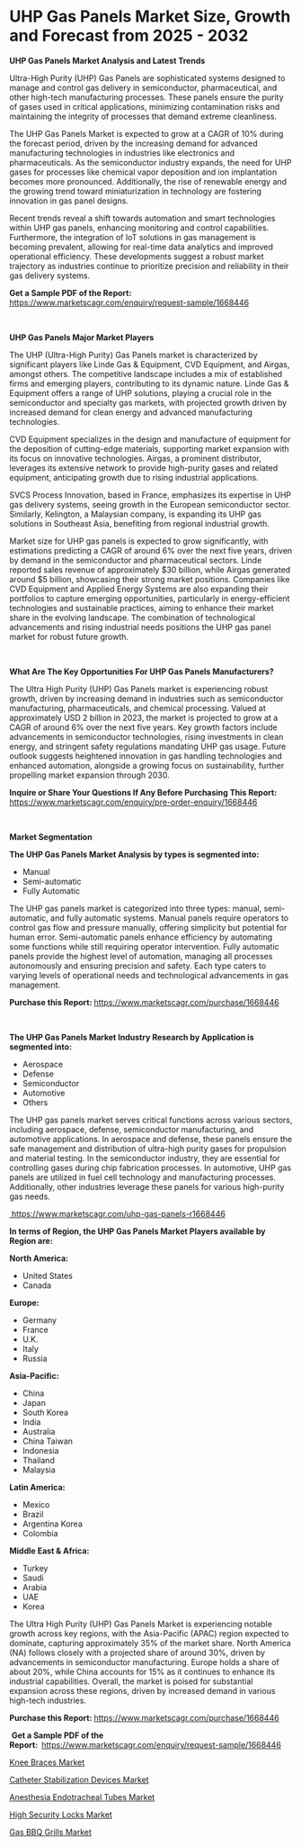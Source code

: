 <p><h1>UHP Gas Panels Market Size, Growth and Forecast from 2025 - 2032</h1></p><p><strong>UHP Gas Panels Market Analysis and Latest Trends</strong></p>
<p><p>Ultra-High Purity (UHP) Gas Panels are sophisticated systems designed to manage and control gas delivery in semiconductor, pharmaceutical, and other high-tech manufacturing processes. These panels ensure the purity of gases used in critical applications, minimizing contamination risks and maintaining the integrity of processes that demand extreme cleanliness.</p><p>The UHP Gas Panels Market is expected to grow at a CAGR of 10% during the forecast period, driven by the increasing demand for advanced manufacturing technologies in industries like electronics and pharmaceuticals. As the semiconductor industry expands, the need for UHP gases for processes like chemical vapor deposition and ion implantation becomes more pronounced. Additionally, the rise of renewable energy and the growing trend toward miniaturization in technology are fostering innovation in gas panel designs.</p><p>Recent trends reveal a shift towards automation and smart technologies within UHP gas panels, enhancing monitoring and control capabilities. Furthermore, the integration of IoT solutions in gas management is becoming prevalent, allowing for real-time data analytics and improved operational efficiency. These developments suggest a robust market trajectory as industries continue to prioritize precision and reliability in their gas delivery systems.</p></p>
<p><strong>Get a Sample PDF of the Report:&nbsp;</strong> <a href="https://www.marketscagr.com/enquiry/request-sample/1668446?utm_campaign=2012&utm_medium=2&utm_source=Github&utm_content=ia&utm_term=10042025&utm_id=uhp-gas-panels">https://www.marketscagr.com/enquiry/request-sample/1668446</a></p>
<p>&nbsp;</p>
<p><strong>UHP Gas Panels Major Market Players</strong></p>
<p><p>The UHP (Ultra-High Purity) Gas Panels market is characterized by significant players like Linde Gas & Equipment, CVD Equipment, and Airgas, amongst others. The competitive landscape includes a mix of established firms and emerging players, contributing to its dynamic nature. Linde Gas & Equipment offers a range of UHP solutions, playing a crucial role in the semiconductor and specialty gas markets, with projected growth driven by increased demand for clean energy and advanced manufacturing technologies.</p><p>CVD Equipment specializes in the design and manufacture of equipment for the deposition of cutting-edge materials, supporting market expansion with its focus on innovative technologies. Airgas, a prominent distributor, leverages its extensive network to provide high-purity gases and related equipment, anticipating growth due to rising industrial applications.</p><p>SVCS Process Innovation, based in France, emphasizes its expertise in UHP gas delivery systems, seeing growth in the European semiconductor sector. Similarly, Kelington, a Malaysian company, is expanding its UHP gas solutions in Southeast Asia, benefiting from regional industrial growth.</p><p>Market size for UHP gas panels is expected to grow significantly, with estimations predicting a CAGR of around 6% over the next five years, driven by demand in the semiconductor and pharmaceutical sectors. Linde reported sales revenue of approximately $30 billion, while Airgas generated around $5 billion, showcasing their strong market positions. Companies like CVD Equipment and Applied Energy Systems are also expanding their portfolios to capture emerging opportunities, particularly in energy-efficient technologies and sustainable practices, aiming to enhance their market share in the evolving landscape. The combination of technological advancements and rising industrial needs positions the UHP gas panel market for robust future growth.</p></p>
<p>&nbsp;</p>
<p><strong>What Are The Key Opportunities For UHP Gas Panels Manufacturers?</strong></p>
<p><p>The Ultra High Purity (UHP) Gas Panels market is experiencing robust growth, driven by increasing demand in industries such as semiconductor manufacturing, pharmaceuticals, and chemical processing. Valued at approximately USD 2 billion in 2023, the market is projected to grow at a CAGR of around 6% over the next five years. Key growth factors include advancements in semiconductor technologies, rising investments in clean energy, and stringent safety regulations mandating UHP gas usage. Future outlook suggests heightened innovation in gas handling technologies and enhanced automation, alongside a growing focus on sustainability, further propelling market expansion through 2030.</p></p>
<p><strong>Inquire or Share Your Questions If Any Before Purchasing This Report:</strong> <a href="https://www.marketscagr.com/enquiry/pre-order-enquiry/1668446?utm_campaign=2012&utm_medium=2&utm_source=Github&utm_content=ia&utm_term=10042025&utm_id=uhp-gas-panels">https://www.marketscagr.com/enquiry/pre-order-enquiry/1668446</a></p>
<p>&nbsp;</p>
<p><strong>Market Segmentation</strong></p>
<p><strong>The UHP Gas Panels Market Analysis by types is segmented into:</strong></p>
<p><ul><li>Manual</li><li>Semi-automatic</li><li>Fully Automatic</li></ul></p>
<p><p>The UHP gas panels market is categorized into three types: manual, semi-automatic, and fully automatic systems. Manual panels require operators to control gas flow and pressure manually, offering simplicity but potential for human error. Semi-automatic panels enhance efficiency by automating some functions while still requiring operator intervention. Fully automatic panels provide the highest level of automation, managing all processes autonomously and ensuring precision and safety. Each type caters to varying levels of operational needs and technological advancements in gas management.</p></p>
<p><strong>Purchase this Report:&nbsp;</strong><a href="https://www.marketscagr.com/purchase/1668446?utm_campaign=2012&utm_medium=2&utm_source=Github&utm_content=ia&utm_term=10042025&utm_id=uhp-gas-panels">https://www.marketscagr.com/purchase/1668446</a></p>
<p>&nbsp;</p>
<p><strong>The UHP Gas Panels Market Industry Research by Application is segmented into:</strong></p>
<p><ul><li>Aerospace</li><li>Defense</li><li>Semiconductor</li><li>Automotive</li><li>Others</li></ul></p>
<p><p>The UHP gas panels market serves critical functions across various sectors, including aerospace, defense, semiconductor manufacturing, and automotive applications. In aerospace and defense, these panels ensure the safe management and distribution of ultra-high purity gases for propulsion and material testing. In the semiconductor industry, they are essential for controlling gases during chip fabrication processes. In automotive, UHP gas panels are utilized in fuel cell technology and manufacturing processes. Additionally, other industries leverage these panels for various high-purity gas needs.</p></p>
<p><a href="https://www.marketscagr.com/uhp-gas-panels-r1668446?utm_campaign=2012&utm_medium=2&utm_source=Github&utm_content=ia&utm_term=10042025&utm_id=uhp-gas-panels">&nbsp;https://www.marketscagr.com/uhp-gas-panels-r1668446</a></p>
<p><strong>In terms of Region, the UHP Gas Panels Market Players available by Region are:</strong></p>
<p>
    <p> <strong> North America: </strong>
        <ul>
            <li>United States</li>
            <li>Canada</li>
        </ul>
        </p> 
    <p> <strong> Europe: </strong>
        <ul>
            <li>Germany</li>
            <li>France</li>
            <li>U.K.</li>
            <li>Italy</li>
            <li>Russia</li>
        </ul>
        </p> 
    <p> <strong> Asia-Pacific: </strong>
        <ul>
            <li>China</li>
            <li>Japan</li>
            <li>South Korea</li>
            <li>India</li>
            <li>Australia</li>
            <li>China Taiwan</li>
            <li>Indonesia</li>
            <li>Thailand</li>
            <li>Malaysia</li>
        </ul>
        </p> 
    <p> <strong> Latin America: </strong>
        <ul>
            <li>Mexico</li>
            <li>Brazil</li>
            <li>Argentina Korea</li>
            <li>Colombia</li>
        </ul>
        </p> 
    <p> <strong> Middle East & Africa: </strong>
        <ul>
            <li>Turkey</li>
            <li>Saudi</li>
            <li>Arabia</li>
            <li>UAE</li>
            <li>Korea</li>
        </ul>
    </p>
    </p>
<p><p>The Ultra High Purity (UHP) Gas Panels Market is experiencing notable growth across key regions, with the Asia-Pacific (APAC) region expected to dominate, capturing approximately 35% of the market share. North America (NA) follows closely with a projected share of around 30%, driven by advancements in semiconductor manufacturing. Europe holds a share of about 20%, while China accounts for 15% as it continues to enhance its industrial capabilities. Overall, the market is poised for substantial expansion across these regions, driven by increased demand in various high-tech industries.</p></p>
<p><strong>Purchase this Report: </strong><a href="https://www.marketscagr.com/purchase/1668446?utm_campaign=2012&utm_medium=2&utm_source=Github&utm_content=ia&utm_term=10042025&utm_id=uhp-gas-panels">https://www.marketscagr.com/purchase/1668446</a></p>
<p>&nbsp;<strong>Get a Sample PDF of the Report:&nbsp;&nbsp;</strong><a href="https://www.marketscagr.com/enquiry/request-sample/1668446?utm_campaign=2012&utm_medium=2&utm_source=Github&utm_content=ia&utm_term=10042025&utm_id=uhp-gas-panels">https://www.marketscagr.com/enquiry/request-sample/1668446</a></p>
<p><strong></strong></p>
<p><p><a href="https://www.linkedin.com/pulse/knee-braces-market-research-report-trends-overview-growing-o6grf?utm_campaign=2012&utm_medium=2&utm_source=Github&utm_content=ia&utm_term=10042025&utm_id=uhp-gas-panels">Knee Braces Market</a></p><p><a href="https://www.linkedin.com/pulse/in-depth-catheter-stabilization-devices-market-research-g9gif?utm_campaign=2012&utm_medium=2&utm_source=Github&utm_content=ia&utm_term=10042025&utm_id=uhp-gas-panels">Catheter Stabilization Devices Market</a></p><p><a href="https://www.linkedin.com/pulse/how-anesthesia-endotracheal-tubes-market-projected-soar-x7fpf?utm_campaign=2012&utm_medium=2&utm_source=Github&utm_content=ia&utm_term=10042025&utm_id=uhp-gas-panels">Anesthesia Endotracheal Tubes Market</a></p><p><a href="https://github.com/skoppmerlib9/Market-Research-Report-List-1/blob/main/high-security-locks-market.md?utm_campaign=2012&utm_medium=2&utm_source=Github&utm_content=ia&utm_term=10042025&utm_id=uhp-gas-panels">High Security Locks Market</a></p><p><a href="https://github.com/gambokaiohjr/Market-Research-Report-List-1/blob/main/gas-bbq-grills-market.md?utm_campaign=2012&utm_medium=2&utm_source=Github&utm_content=ia&utm_term=10042025&utm_id=uhp-gas-panels">Gas BBQ Grills Market</a></p></p>